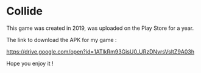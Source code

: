 # Collide

This game was created in 2019, was uploaded on the Play Store for a year.

The link to download the APK for my game :

https://drive.google.com/open?id=1ATlkRm93GisU0_URzDNvrsVsltZ9A03h

Hope you enjoy it !
